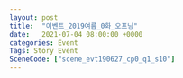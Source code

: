 ```yaml
---
layout: post
title:  "이벤트_2019여름_0화_오프닝"
date:   2021-07-04 08:00:00 +0000
categories: Event
Tags: Story Event
SceneCode: ["scene_evt190627_cp0_q1_s10"]
---
```

